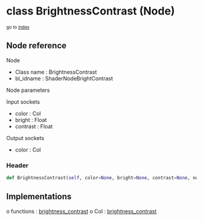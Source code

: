 # class BrightnessContrast (Node)

<sub>go to [index](/docs/index.md)</sub>

## Node reference

Node
 - Class name : BrightnessContrast
 - bl_idname : ShaderNodeBrightContrast

Node parameters

Input sockets
 - color : Col
 - bright : Float
 - contrast : Float

Output sockets
 - color : Col

### Header

``` python
def BrightnessContrast(self, color=None, bright=None, contrast=None, node_label=None, node_color=None):
```

## Implementations

o functions : [brightness_contrast](/docs/Shader_classes/GLOBAL.md#brightness_contrast)
o Col : [brightness_contrast](/docs/Shader_classes/Col.md#brightness_contrast)

